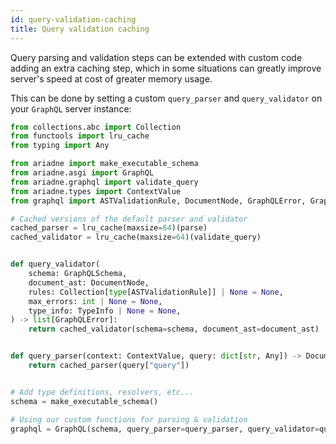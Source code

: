 ```yaml
---
id: query-validation-caching
title: Query validation caching
---
```


Query parsing and validation steps can be extended with custom code adding an extra caching step, which in some situations can greatly improve server's speed at cost of greater memory usage.

This can be done by setting a custom `query_parser` and `query_validator` on your `GraphQL` server instance:

```python
from collections.abc import Collection
from functools import lru_cache
from typing import Any

from ariadne import make_executable_schema
from ariadne.asgi import GraphQL
from ariadne.graphql import validate_query
from ariadne.types import ContextValue
from graphql import ASTValidationRule, DocumentNode, GraphQLError, GraphQLSchema, TypeInfo, parse

# Cached versions of the default parser and validator
cached_parser = lru_cache(maxsize=64)(parse)
cached_validator = lru_cache(maxsize=64)(validate_query)


def query_validator(
    schema: GraphQLSchema,
    document_ast: DocumentNode,
    rules: Collection[type[ASTValidationRule]] | None = None,
    max_errors: int | None = None,
    type_info: TypeInfo | None = None,
) -> list[GraphQLError]:
    return cached_validator(schema=schema, document_ast=document_ast)


def query_parser(context: ContextValue, query: dict[str, Any]) -> DocumentNode:
    return cached_parser(query["query"])


# Add type definitions, resolvers, etc...
schema = make_executable_schema()

# Using our custom functions for parsing & validation
graphql = GraphQL(schema, query_parser=query_parser, query_validator=query_validator)
```
